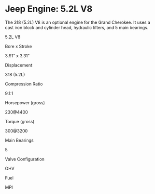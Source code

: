 # Jeep Engine: 5.2L V8

The 318 (5.2L) V8 is an optional engine for the Grand Cherokee. It uses a cast iron block and cylinder head, hydraulic lifters, and 5 main bearings.

5.2L V8

Bore x Stroke

3.91\" x 3.31\"

Displacement

318 (5.2L)

Compression Ratio

9.1:1

Horsepower (gross)

230@4400

Torque (gross)

300@3200

Main Bearings

5

Valve Configuration

OHV

Fuel

MPI
